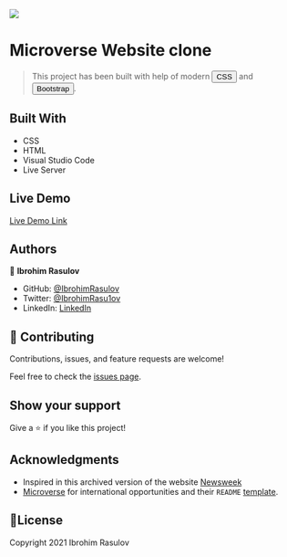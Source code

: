 ![](https://img.shields.io/badge/Microverse-blueviolet)

# Microverse Website clone

>This project has been built with help of modern <button>CSS</button> and <button>Bootstrap</button>.

## Built With

- CSS
- HTML
- Visual Studio Code
- Live Server

## Live Demo

[Live Demo Link](https://ibrohimrasulov.github.io/Microverse-Website-clone/)

## Authors

👤 **Ibrohim Rasulov**

- GitHub: [@IbrohimRasulov](https://github.com/IbrohimRasulov)
- Twitter: [@IbrohimRasu1ov](https://twitter.com/IbrohimRasu1ov)
- LinkedIn: [LinkedIn](https://www.linkedin.com/in/ibrohim-rasulov-a88352209/)

## 🤝 Contributing

Contributions, issues, and feature requests are welcome!

Feel free to check the [issues page](https://github.com/IbrohimRasulov/Newsweek/issues).

## Show your support

Give a ⭐️ if you like this project!

## Acknowledgments

- Inspired in this archived version of the website [Newsweek](https://web.archive.org/web/20210120125445/https://www.newsweek.com/)
- [Microverse](https://www.microverse.org/) for international opportunities and their `README` [template](https://github.com/microverseinc/readme-template).

## 📝License

 
Copyright 2021 Ibrohim Rasulov
